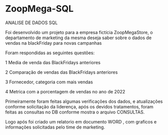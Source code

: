 # ZoopMega-SQL
ANALISE DE DADOS SQL


Foi desenvolvido um projeto para a empresa fictícia ZoopMegaStore, o departamento de marketing da mesma deseja saber sobre o dados de vendas na blackFriday para novas campanhas


Foram respondidas as seguintes questões:


1 Media de venda das BlackFridays anteriores


2 Comparação de vendas das BlackFridays anteriores


3 Fornecedor, categoria com mais vendas


4 Metrica com a porcentagem de vendas no ano de 2022



Primeiramente foram feitas algumas verificações dos dados, e atualizações conforme solicitação da liderença, após os devidos tratamentos, foram feitas as consultas no DB conforme mostra o arquivo CONSULTAS.

Logo após foi criado um relatorio em documento WORD , com graficos e informações solicitadas pelo time de marketing.
